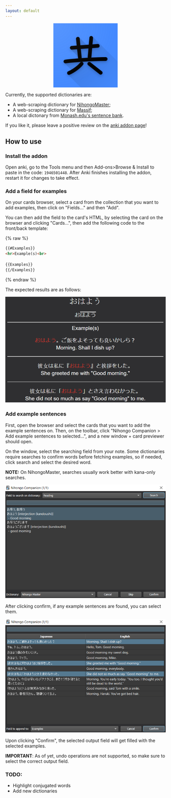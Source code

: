 ```yaml
---
layout: default
---
```


<img src="images/nihongo_companion.png" alt="Nihongo Companion" width="40%" style="display:block; margin-left: auto; margin-right: auto;">

Currently, the supported dictionaries are:

* A web-scraping dictionary for [NihongoMaster](https://nihongomaster.com);
* A web-scraping dictionary for [Massif](https://massif.la);
* A local dictonary from [Monash.edu's sentence bank](https://users.monash.edu/~jwb/examples.utf.gz).

If you like it, please leave a positive review on the [anki addon page](https://ankiweb.net/shared/info/1946501448)!

## How to use

### Install the addon

Open anki, go to the Tools menu and then Add-ons>Browse & Install to paste in the code: `1946501448`. After Anki finishes installing the addon, restart it for changes to take effect.

### Add a field for examples

On your cards browser, select a card from the collection that you want to add examples, then click on "Fields..." and then "Add".

You can then add the field to the card's HTML, by selecting the card on the browser and clicking "Cards...", then add the following code to the front/back template:

{% raw %}
```html
{{#Examples}}
<hr>Example(s)<br>

{{Examples}}
{{/Examples}}
```
{% endraw %}

The expected results are as follows:

![Preview](images/preview.png)

### Add example sentences

First, open the browser and select the cards that you want to add the example sentences on. Then, on the toolbar, click "Nihongo Companion > Add example sentences to selected...", and a new window + card previewer should open.

On the window, select the searching field from your note. Some dictionaries require searches to confirm words before fetching examples, so if needed, click search and select the desired word.

**NOTE:** On NihongoMaster, searches usually work better with kana-only searches.

![Confirm Word](images/confirm_word.png)

After clicking confirm, if any example sentences are found, you can select them.

![Confirm Exemple](images/confirm_example.png)

Upon clicking "Confirm", the selected output field will get filled with the selected examples.

**IMPORTANT**: As of yet, undo operations are not supported, so make sure to select the correct output field.

### TODO:

- Highlight conjugated words
- Add new dictionaries
